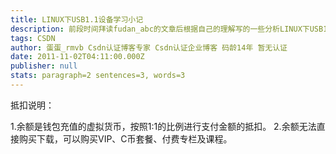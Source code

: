 ```yaml
---
title: LINUX下USB1.1设备学习小记
description: 前段时间拜读fudan_abc的文章后根据自己的理解写的一些分析LINUX下USB1.1设备学习小记(1) LINUX下USB1.1设备学习小记(2)_协议 LINUX下USB1.1设备学习小记(3)_host与device LINUX下USB1.1设备学习小记(4)_uhci(1) LINUX下USB1.1设备学习小记(4)_uhci(2) LIN
tags: CSDN
author: 蛋蛋_rmvb Csdn认证博客专家 Csdn认证企业博客 码龄14年 暂无认证
date: 2011-11-02T04:11:00.000Z
publisher: null
stats: paragraph=2 sentences=3, words=3
---
```

抵扣说明：

1.余额是钱包充值的虚拟货币，按照1:1的比例进行支付金额的抵扣。
2.余额无法直接购买下载，可以购买VIP、C币套餐、付费专栏及课程。
